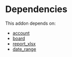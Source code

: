 # Dependencies

This addon depends on:

- [account](../../../../../oca-ocb-accounting/odoo-bringout-oca-ocb-account)
- [board](../../../../../oca-ocb-core/odoo-bringout-oca-ocb-board)
- [report_xlsx](../../../../odoo-bringout-oca-reporting-engine-report_xlsx)
- [date_range](../../../../../oca-technical/odoo-bringout-oca-server-ux-date_range)
